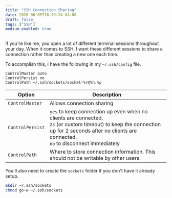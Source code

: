 ```yaml
---
title: "SSH Connection Sharing"
date: 2020-06-05T16:39:24-04:00
draft: false
tags: ["SSH"]
medium_enabled: true
---
```

If you're like me, you open a lot of different terminal sessions throughout your day. When it comes to SSH, I want these different sessions to share a connection rather than creating a new one each time.

To accomplish this, I have the following in my `~/.ssh/config` file.

```
ControlMaster auto
ControlPersist no
ControlPath ~/.ssh/sockets/socket-%r@%h:%p
```

| Option           | Description                                                  |
| ---------------- | ------------------------------------------------------------ |
| `ControlMaster`  | Allows connection sharing                                    |
| `ControlPersist` | `yes` to keep connection up even when no clients are connected.<br />`2s` (or custom timeout) to keep the connection up for 2 seconds after no clients are connected.<br />`no` to disconnect immediately |
| `ControlPath`    | Where to store connection information. This should not be writable by other users. |


You'll also need to create the `sockets` folder if you don't have it already setup.

```bash
mkdir ~/.ssh/sockets
chmod go-w ~/.ssh/sockets
```

